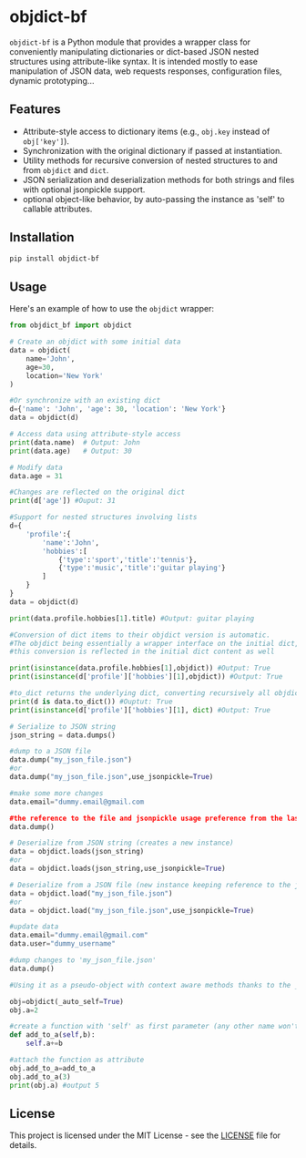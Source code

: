# objdict-bf

`objdict-bf` is a Python module that provides a wrapper class for conveniently manipulating dictionaries or dict-based JSON nested structures using attribute-like syntax. It is intended mostly to ease manipulation of JSON data, web requests responses, configuration files, dynamic prototyping...

## Features

- Attribute-style access to dictionary items (e.g., `obj.key` instead of `obj['key']`).
- Synchronization with the original dictionary if passed at instantiation.
- Utility methods for recursive conversion of nested structures to and from `objdict` and `dict`.
- JSON serialization and deserialization methods for both strings and files with optional jsonpickle support.
- optional object-like behavior, by auto-passing the instance as 'self' to callable attributes.

## Installation

```bash
pip install objdict-bf
```

## Usage

Here's an example of how to use the `objdict` wrapper:

```python
from objdict_bf import objdict

# Create an objdict with some initial data
data = objdict(
    name='John',
    age=30,
    location='New York'
)

#Or synchronize with an existing dict
d={'name': 'John', 'age': 30, 'location': 'New York'}
data = objdict(d)

# Access data using attribute-style access
print(data.name)  # Output: John
print(data.age)   # Output: 30

# Modify data
data.age = 31

#Changes are reflected on the original dict
print(d['age']) #Ouput: 31

#Support for nested structures involving lists
d={
    'profile':{
        'name':'John',
        'hobbies':[
            {'type':'sport','title':'tennis'},
            {'type':'music','title':'guitar playing'}
        ]
    }
}
data = objdict(d)

print(data.profile.hobbies[1].title) #Output: guitar playing

#Conversion of dict items to their objdict version is automatic.
#The objdict being essentially a wrapper interface on the initial dict,  
#this conversion is reflected in the initial dict content as well

print(isinstance(data.profile.hobbies[1],objdict)) #Output: True
print(isinstance(d['profile']['hobbies'][1],objdict)) #Output: True

#to_dict returns the underlying dict, converting recursively all objdicts found in the nested structure back to dicts
print(d is data.to_dict()) #Ouptut: True
print(isinstance(d['profile']['hobbies'][1], dict) #Output: True 

# Serialize to JSON string
json_string = data.dumps()

#dump to a JSON file
data.dump("my_json_file.json")
#or
data.dump("my_json_file.json",use_jsonpickle=True)

#make some more changes
data.email="dummy.email@gmail.com

#the reference to the file and jsonpickle usage preference from the last dump is kept in the objdict instance so you don't have to pass them again
data.dump()

# Deserialize from JSON string (creates a new instance)
data = objdict.loads(json_string)
#or
data = objdict.loads(json_string,use_jsonpickle=True)

# Deserialize from a JSON file (new instance keeping reference to the json file)
data = objdict.load("my_json_file.json")
#or
data = objdict.load("my_json_file.json",use_jsonpickle=True)

#update data
data.email="dummy.email@gmail.com"
data.user="dummy_username"

#dump changes to 'my_json_file.json' 
data.dump()

#Using it as a pseudo-object with context aware methods thanks to the _auto_self parameter which automatically passes the objdict instance as 'self' to callable attributes having 'self' in their signature

obj=objdict(_auto_self=True)
obj.a=2

#create a function with 'self' as first parameter (any other name won't receive the instance)
def add_to_a(self,b):
    self.a+=b

#attach the function as attribute
obj.add_to_a=add_to_a
obj.add_to_a(3)
print(obj.a) #output 5

```

## License

This project is licensed under the MIT License - see the [LICENSE](LICENSE) file for details.